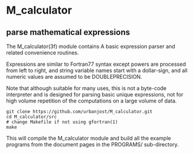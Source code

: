 # M_calculator

## parse mathematical expressions

The M_calculator(3f) module contains A basic expression parser and
related convenience routines.

Expressions are similar to Fortran77 syntax except powers are processed
from left to right, and string variable names start with a dollar-sign,
and all numeric values are assumed to be DOUBLEPRECISION.

Note that although suitable for many uses, this is not a byte-code
interpreter and is designed for parsing basic unique expressions, not
for high volume repetition of the computations on a large volume of data.

    git clone https://github.com/urbanjost/M_calculator.git
    cd M_calculator/src
    # change Makefile if not using gfortran(1)
    make

This will compile the M_calculator module and build all the example programs from
the document pages in the PROGRAMS/ sub-directory.
